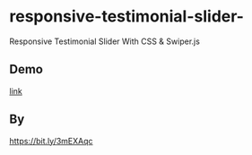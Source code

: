 # responsive-testimonial-slider-
Responsive Testimonial Slider With CSS &amp; Swiper.js

## Demo
[link](https://pc4ucode.github.io/responsive-testimonial-slider-/)

## By
https://bit.ly/3mEXAqc